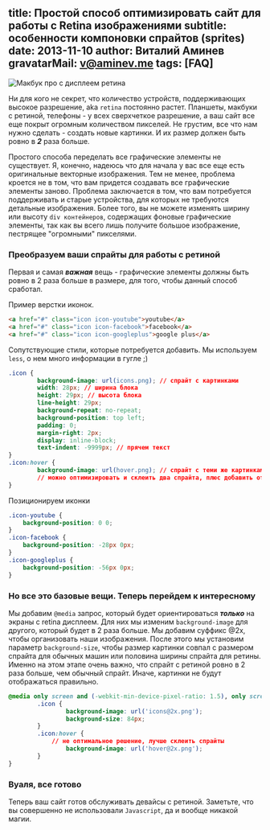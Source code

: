 title: Простой способ оптимизировать сайт для работы с Retina изображениями
subtitle: особенности компоновки спрайтов (sprites)
date: 2013-11-10
author: Виталий Аминев
gravatarMail: v@aminev.me
tags: [FAQ]
---

![Макбук про с дисплеем ретина](/blog/images/serf.jpg)

Ни для кого не секрет, что количество устройств, поддерживающих высокое разрешение, aka `retina` постоянно растет. 
Планшеты, макбуки с ретиной, телефоны - у всех сверхчеткое разрешение, а ваш сайт все еще покрыт огромным количеством
пикселей. Не грустим, все что нам нужно сделать - создать новые картинки. И их размер должен быть ровно в ***2*** раза больше.

Простого способа переделать все графические элементы не существует. Я, конечно, надеюсь что для начала у вас все
еще есть оригинальные векторные изображения. Тем не менее, проблема кроется не в том, что вам придется создавать все 
графические элементы заново. Проблема заключается в том, что вам потребуется поддерживать и старые устройства, для которых
не требуются детальные изображения. Более того, вы не можете изменять ширину или высоту `div контейнеров`, содержащих 
фоновые графические элементы, так как вы всего лишь получите большое изображение, пестрящее "огромными" пикселями.

### Преобразуем ваши спрайты для работы с ретиной

Первая и самая ***важная*** вещь - графические элементы должны быть ровно в 2 раза больше в размере, для того, чтобы данный
способ сработал.

<!-- more -->

Пример верстки иконок.

```html
<a href="#" class="icon icon-youtube">youtube</a>
<a href="#" class="icon icon-facebook">facebook</a>
<a href="#" class="icon icon-googleplus">google plus</a>
```

Сопутствующие стили, которые потребуется добавить. Мы используем `less`, о нем много информации в гугле ;)

```css
.icon {
		background-image: url(icons.png); // спрайт с картинками
		width: 28px; // ширина блока
		height: 29px; // высота блока
		line-height: 29px;
		background-repeat: no-repeat;
		background-position: top left;
		padding: 0;
		margin-right: 2px;
		display: inline-block;
		text-indent: -9999px; // прячем текст
}
.icon:hover {
		background-image: url(hover.png); // спрайт с теми же картинками, но при наведении. 
		// можно оптимизировать и склеить два спрайта, плюс добавить отступ по вертикали
}
```

Позиционируем иконки

```css
.icon-youtube {
    background-position: 0 0;
}
.icon-facebook {
    background-position: -28px 0px;
}
.icon-googleplus {
    background-position: -56px 0px;
}
```

### Но все это базовые вещи. Теперь перейдем к интересному

Мы добавим `@media` запрос, который будет ориентироваться ***только*** на экраны с retina дисплеем. Для них мы изменим
`background-image` для другого, который будет в 2 раза больше. Мы добавим суффикс @2x, чтобы организовать наши изображения.
После этого мы установим параметр `background-size`, чтобы размер картинки совпал с размером спрайта для обычных машин или
половина ширины спрайта для ретины. Именно на этом этапе очень важно, что спрайт с ретиной ровно в 2 раза больше, чем
обычный спрайт. Иначе, картинки не будут отображаться правильно.

```css
@media only screen and (-webkit-min-device-pixel-ratio: 1.5), only screen and (min--moz-device-pixel-ratio: 1.5), only screen and (min-resolution: 240dpi) {
		.icon {
				background-image: url('icons@2x.png');
				background-size: 84px;
		}
		.icon:hover {
		    // не оптимальное решение, лучше склеить спрайты
				background-image: url('hover@2x.png');
		}
}
```

### Вуаля, все готово

Теперь ваш сайт готов обслуживать девайсы с ретиной. Заметьте, что вы совершенно не использовали `Javascript`, да и 
вообще никакой магии.





